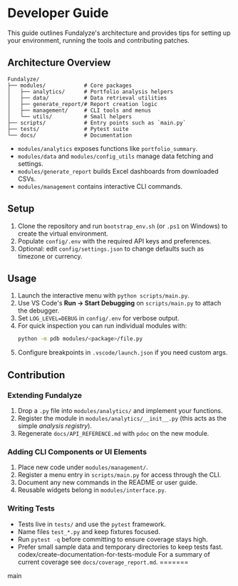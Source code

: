 # Developer Guide

This guide outlines Fundalyze's architecture and provides tips for setting up
your environment, running the tools and contributing patches.

## Architecture Overview
```text
Fundalyze/
├── modules/            # Core packages
│   ├── analytics/      # Portfolio analysis helpers
│   ├── data/           # Data retrieval utilities
│   ├── generate_report/# Report creation logic
│   ├── management/     # CLI tools and menus
│   └── utils/          # Small helpers
├── scripts/            # Entry points such as `main.py`
├── tests/              # Pytest suite
└── docs/               # Documentation
```
- `modules/analytics` exposes functions like `portfolio_summary`.
- `modules/data` and `modules/config_utils` manage data fetching and settings.
- `modules/generate_report` builds Excel dashboards from downloaded CSVs.
- `modules/management` contains interactive CLI commands.

## Setup
1. Clone the repository and run `bootstrap_env.sh` (or `.ps1` on Windows) to create the virtual environment.
2. Populate `config/.env` with the required API keys and preferences.
3. Optional: edit `config/settings.json` to change defaults such as timezone or currency.

## Usage
1. Launch the interactive menu with `python scripts/main.py`.
2. Use VS Code's **Run → Start Debugging** on `scripts/main.py` to attach the debugger.
3. Set `LOG_LEVEL=DEBUG` in `config/.env` for verbose output.
4. For quick inspection you can run individual modules with:
   ```bash
   python -m pdb modules/<package>/file.py
   ```
5. Configure breakpoints in `.vscode/launch.json` if you need custom args.

## Contribution
### Extending Fundalyze
1. Drop a `.py` file into `modules/analytics/` and implement your functions.
2. Register the module in `modules/analytics/__init__.py` (this acts as the simple *analysis registry*).
3. Regenerate `docs/API_REFERENCE.md` with `pdoc` on the new module.

### Adding CLI Components or UI Elements
1. Place new code under `modules/management/`.
2. Register a menu entry in `scripts/main.py` for access through the CLI.
3. Document any new commands in the README or user guide.
4. Reusable widgets belong in `modules/interface.py`.

### Writing Tests
- Tests live in `tests/` and use the `pytest` framework.
- Name files `test_*.py` and keep fixtures focused.
- Run `pytest -q` before committing to ensure coverage stays high.
- Prefer small sample data and temporary directories to keep tests fast.
 codex/create-documentation-for-tests-module
For a summary of current coverage see `docs/coverage_report.md`.
=======

main
